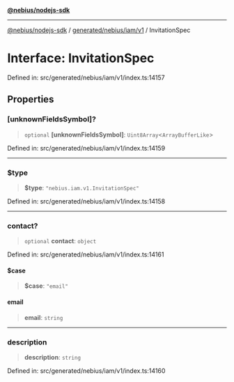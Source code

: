 [**@nebius/nodejs-sdk**](../../../../../README.md)

***

[@nebius/nodejs-sdk](../../../../../README.md) / [generated/nebius/iam/v1](../README.md) / InvitationSpec

# Interface: InvitationSpec

Defined in: src/generated/nebius/iam/v1/index.ts:14157

## Properties

### \[unknownFieldsSymbol\]?

> `optional` **\[unknownFieldsSymbol\]**: `Uint8Array`\<`ArrayBufferLike`\>

Defined in: src/generated/nebius/iam/v1/index.ts:14159

***

### $type

> **$type**: `"nebius.iam.v1.InvitationSpec"`

Defined in: src/generated/nebius/iam/v1/index.ts:14158

***

### contact?

> `optional` **contact**: `object`

Defined in: src/generated/nebius/iam/v1/index.ts:14161

#### $case

> **$case**: `"email"`

#### email

> **email**: `string`

***

### description

> **description**: `string`

Defined in: src/generated/nebius/iam/v1/index.ts:14160
